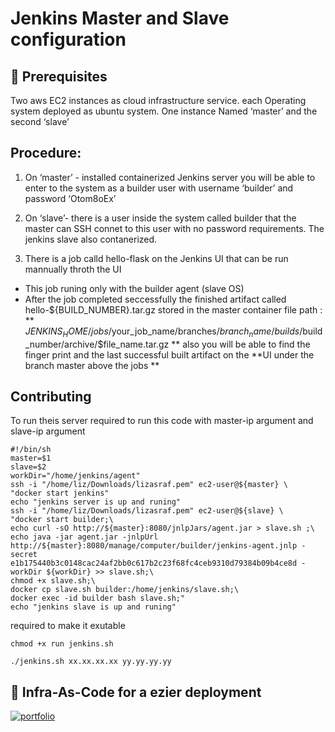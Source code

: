 # Jenkins Master and Slave configuration

## 🧰 Prerequisites
Two aws EC2 instances as cloud infrastructure service.
each Operating system deployed as ubuntu system. 
One instance Named ‘master’ and the second ‘slave’


## Procedure: 
1. On ‘master’ - installed containerized Jenkins server
	you will be able to enter to the system as a builder user with username ‘builder’ and password ‘Otom8oEx’

2. On ‘slave’- there is a user inside the system called builder that the master can SSH connet to this user with no password requirements.
	The jenkins slave also contanerized.
   
3. There is a job calld hello-flask on the Jenkins UI that can be run mannually throth the UI
- This job runing only with the builder agent (slave OS)
- After the job completed seccessfully the finished artifact called hello-${BUILD_NUMBER}.tar.gz stored in the master container 
file path : ** $JENKINS_HOME/jobs/$your_job_name/branches/$branch_name/builds/$build_number/archive/$file_name.tar.gz **
 also you will be able to find the finger print and the last successful built artifact on the 
  **UI under the branch master above the jobs **
  
## Contributing
To run theis server required to run this code with master-ip argument and slave-ip argument
```
#!/bin/sh
master=$1
slave=$2
workDir="/home/jenkins/agent"
ssh -i "/home/liz/Downloads/lizasraf.pem" ec2-user@${master} \
"docker start jenkins"
echo "jenkins server is up and runing"
ssh -i "/home/liz/Downloads/lizasraf.pem" ec2-user@${slave} \
"docker start builder;\
echo curl -sO http://${master}:8080/jnlpJars/agent.jar > slave.sh ;\
echo java -jar agent.jar -jnlpUrl http://${master}:8080/manage/computer/builder/jenkins-agent.jnlp -secret e1b175440b3c0148cac24af2bb0c617b2c23f68fc4ceb9310d79384b09b4ce8d -workDir ${workDir} >> slave.sh;\
chmod +x slave.sh;\
docker cp slave.sh builder:/home/jenkins/slave.sh;\
docker exec -id builder bash slave.sh;"
echo "jenkins slave is up and runing"
```
required to make it exutable
```
chmod +x run jenkins.sh
```
```
./jenkins.sh xx.xx.xx.xx yy.yy.yy.yy
```
  
## 🔗 Infra-As-Code for a ezier deployment
[![portfolio](https://img.shields.io/badge/infrastructure-000?style=for-the-badge&logo=ko-fi&logoColor=white)](https://www.udemy.com/user/ar-shankar/) 
